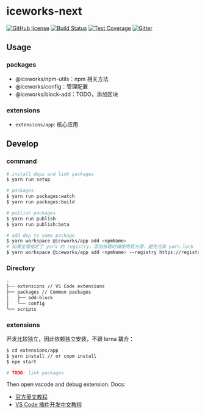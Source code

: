 # iceworks-next

<a href="/LICENSE"><img src="https://img.shields.io/badge/license-MIT-blue.svg" alt="GitHub license" /></a>
<a href="https://travis-ci.com/ice-lab/iceworks-next"><img src="https://travis-ci.comice-labr/iceworks-next.svg?branch=master" alt="Build Status" /></a>
<a href="https://codecov.io/gh/ice-lab/iceworks-next"><img src="https://img.shields.io/codecov/c/github/ice-lab/iceworks-next/master.svg" alt="Test Coverage" /></a>
<a href="https://gitter.im/ice-lab/iceworks-next"><img src="https://badges.gitter.imice-labr/iceworks-next.svg" alt="Gitter" /></a>

## Usage

### packages

- @iceworks/npm-utils：npm 相关方法
- @iceworks/config：管理配置
- @iceworks/block-add：TODO，添加区块

### extensions

- `extensions/app`: 核心应用

## Develop

### command

```bash
# install deps and link packages
$ yarn run setup

# packages
$ yarn run packages:watch
$ yarn run packages:build

# publish packages
$ yarn run publish
$ yarn run publish:beta

# add dep to some package
$ yarn workspace @iceworks/app add <npmName>
# 如果全局指定了 yarn 的 registry，添加依赖时请使用官方源，避免污染 yarn.lock
$ yarn workspace @iceworks/app add <npmName> --registry https://registry.yarnpkg.com
```

### Directory

```md
.
├── extensions // VS Code extensions
├── packages // Common packages
│   ├── add-block
│   └── config
└── scripts
```

### extensions

开发比较独立，因此依赖独立安装，不跟 lerna 耦合：

```bash
$ cd extensions/app
$ yarn install // or cnpm install
$ npm start

# TODO: link packages
```

Then open vscode and debug extension. Docs:

- [官方英文教程](https://code.visualstudio.com/api)
- [VS Code 插件开发中文教程](https://liiked.github.io/VS-Code-Extension-Doc-ZH/#/api/README)